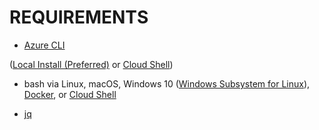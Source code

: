 # REQUIREMENTS



- [Azure CLI](https://docs.microsoft.com/en-us/cli/azure/install-azure-cli?view=azure-cli-latest)

([Local Install (Preferred)](https://docs.microsoft.com/en-us/cli/azure/install-azure-cli?view=azure-cli-latest) or [Cloud Shell](https://docs.microsoft.com/en-ca/azure/cloud-shell/overview))

- bash via Linux, macOS, Windows 10 ([Windows Subsystem for Linux](https://docs.microsoft.com/en-us/windows/wsl/install-win10)), [Docker](https://docs.microsoft.com/en-us/cli/azure/run-azure-cli-docker), or [Cloud Shell](https://docs.microsoft.com/en-ca/azure/cloud-shell/overview)

- [jq](https://stedolan.github.io/jq/)

